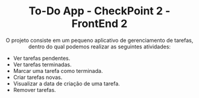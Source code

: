 <h1 align="center">To-Do App - CheckPoint 2 - FrontEnd 2</h1>

<p align="center">O projeto consiste em um pequeno aplicativo de gerenciamento de tarefas, dentro do qual podemos realizar as seguintes atividades:</p>


- Ver tarefas pendentes.
- Ver tarefas terminadas.
- Marcar uma tarefa como terminada.
- Criar tarefas novas.
- Visualizar a data de criação de uma tarefa.
- Remover tarefas.
